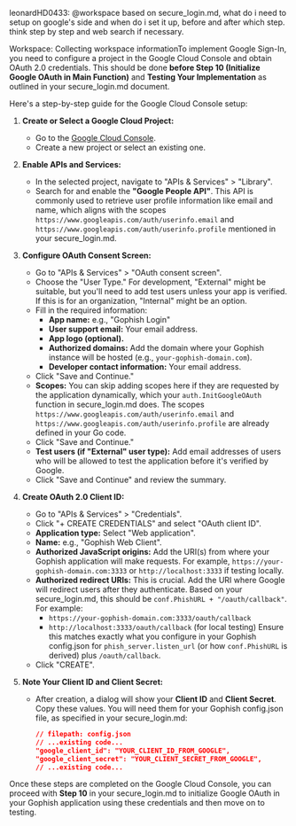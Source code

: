 leonardHD0433: @workspace  based on secure_login.md, what do i need to setup on google's side and when do i set it up, before and after which step. think step by step and web search if necessary.

Workspace: Collecting workspace informationTo implement Google Sign-In, you need to configure a project in the Google Cloud Console and obtain OAuth 2.0 credentials. This should be done **before Step 10 (Initialize Google OAuth in Main Function)** and **Testing Your Implementation** as outlined in your secure_login.md document.

Here's a step-by-step guide for the Google Cloud Console setup:

1.  **Create or Select a Google Cloud Project:**
    *   Go to the [Google Cloud Console](https://console.cloud.google.com/).
    *   Create a new project or select an existing one.

2.  **Enable APIs and Services:**
    *   In the selected project, navigate to "APIs & Services" > "Library".
    *   Search for and enable the **"Google People API"**. This API is commonly used to retrieve user profile information like email and name, which aligns with the scopes `https://www.googleapis.com/auth/userinfo.email` and `https://www.googleapis.com/auth/userinfo.profile` mentioned in your secure_login.md.

3.  **Configure OAuth Consent Screen:**
    *   Go to "APIs & Services" > "OAuth consent screen".
    *   Choose the "User Type." For development, "External" might be suitable, but you'll need to add test users unless your app is verified. If this is for an organization, "Internal" might be an option.
    *   Fill in the required information:
        *   **App name:** e.g., "Gophish Login"
        *   **User support email:** Your email address.
        *   **App logo (optional).**
        *   **Authorized domains:** Add the domain where your Gophish instance will be hosted (e.g., `your-gophish-domain.com`).
        *   **Developer contact information:** Your email address.
    *   Click "Save and Continue."
    *   **Scopes:** You can skip adding scopes here if they are requested by the application dynamically, which your `auth.InitGoogleOAuth` function in secure_login.md does. The scopes `https://www.googleapis.com/auth/userinfo.email` and `https://www.googleapis.com/auth/userinfo.profile` are already defined in your Go code.
    *   Click "Save and Continue."
    *   **Test users (if "External" user type):** Add email addresses of users who will be allowed to test the application before it's verified by Google.
    *   Click "Save and Continue" and review the summary.

4.  **Create OAuth 2.0 Client ID:**
    *   Go to "APIs & Services" > "Credentials".
    *   Click "+ CREATE CREDENTIALS" and select "OAuth client ID".
    *   **Application type:** Select "Web application".
    *   **Name:** e.g., "Gophish Web Client".
    *   **Authorized JavaScript origins:** Add the URI(s) from where your Gophish application will make requests. For example, `https://your-gophish-domain.com:3333` or `http://localhost:3333` if testing locally.
    *   **Authorized redirect URIs:** This is crucial. Add the URI where Google will redirect users after they authenticate. Based on your secure_login.md, this should be `conf.PhishURL + "/oauth/callback"`. For example:
        *   `https://your-gophish-domain.com:3333/oauth/callback`
        *   `http://localhost:3333/oauth/callback` (for local testing)
        Ensure this matches exactly what you configure in your Gophish config.json for `phish_server.listen_url` (or how `conf.PhishURL` is derived) plus `/oauth/callback`.
    *   Click "CREATE".

5.  **Note Your Client ID and Client Secret:**
    *   After creation, a dialog will show your **Client ID** and **Client Secret**. Copy these values. You will need them for your Gophish config.json file, as specified in your secure_login.md:
        ```json
        // filepath: config.json
        // ...existing code...
        "google_client_id": "YOUR_CLIENT_ID_FROM_GOOGLE",
        "google_client_secret": "YOUR_CLIENT_SECRET_FROM_GOOGLE",
        // ...existing code...
        ```

Once these steps are completed on the Google Cloud Console, you can proceed with **Step 10** in your secure_login.md to initialize Google OAuth in your Gophish application using these credentials and then move on to testing.
